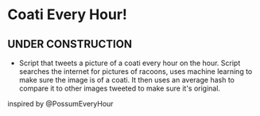 # Coati Every Hour!

## UNDER CONSTRUCTION

- Script that tweets a picture of a coati every hour on the hour. Script searches
the internet for pictures of racoons, uses machine learning to make sure the image
is of a coati. It then uses an average hash to compare it to other images tweeted
to make sure it's original.

inspired by @PossumEveryHour
